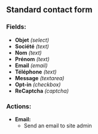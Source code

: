 ## Standard contact form

### Fields:
- **Objet** _(select)_
- **Société** _(text)_
- **Nom** _(text)_
- **Prénom** _(text)_
- **Email** _(email)_
- **Téléphone** _(text)_
- **Message** _(textarea)_
- **Opt-in** _(checkbox)_
- **ReCaptcha** _(captcha)_

### Actions:
- **Email:**
  - Send an email to site admin
